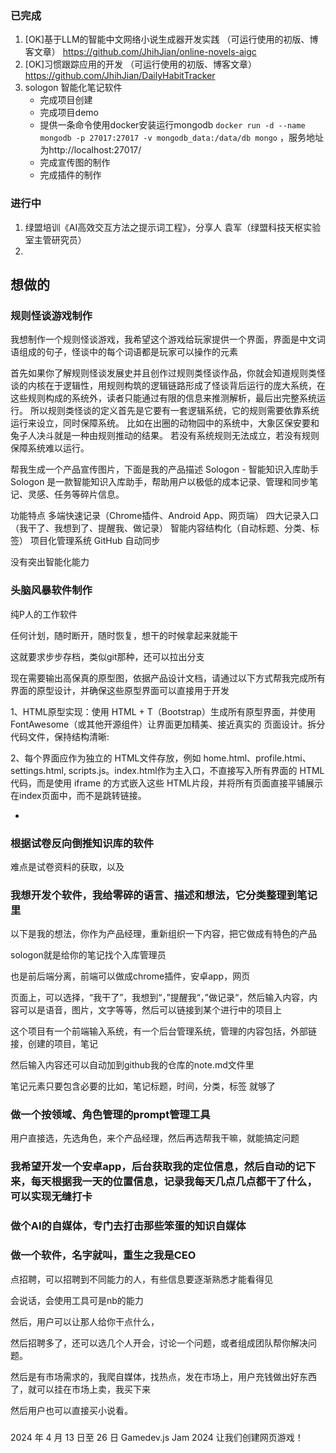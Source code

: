 
### 已完成
1. [OK]基于LLM的智能中文网络小说生成器开发实践 （可运行使用的初版、博客文章） https://github.com/JhihJian/online-novels-aigc
2. [OK]习惯跟踪应用的开发 （可运行使用的初版、博客文章） https://github.com/JhihJian/DailyHabitTracker
3. sologon 智能化笔记软件
    - 完成项目创建
    - 完成项目demo
    - 提供一条命令使用docker安装运行mongodb `docker run -d --name mongodb -p 27017:27017 -v mongodb_data:/data/db mongo` ，服务地址为http://localhost:27017/
    - 完成宣传图的制作
    - 完成插件的制作

### 进行中

1. 绿盟培训《AI高效交互方法之提示词工程》，分享人 袁军（绿盟科技天枢实验室主管研究员）
2. 

## 想做的

### 规则怪谈游戏制作



我想制作一个规则怪谈游戏，我希望这个游戏给玩家提供一个界面，界面是中文词语组成的句子，怪谈中的每个词语都是玩家可以操作的元素

首先如果你了解规则怪谈发展史并且创作过规则类怪谈作品，你就会知道规则类怪谈的内核在于逻辑性，用规则构筑的逻辑链路形成了怪谈背后运行的庞大系统，在这些规则构成的系统外，读者只能通过有限的信息来推测解析，最后出完整系统运行。 所以规则类怪谈的定义首先是它要有一套逻辑系统，它的规则需要依靠系统运行来设立，同时保障系统。 比如在出圈的动物园中的系统中，大象区保安要和兔子人决斗就是一种由规则推动的结果。 若没有系统规则无法成立，若没有规则保障系统难以运行。


帮我生成一个产品宣传图片，下面是我的产品描述
Sologon - 智能知识入库助手
Sologon 是一款智能知识入库助手，帮助用户以极低的成本记录、管理和同步笔记、灵感、任务等碎片信息。

功能特点
多端快速记录（Chrome插件、Android App、网页端）
四大记录入口（我干了、我想到了、提醒我、做记录）
智能内容结构化（自动标题、分类、标签）
项目化管理系统
GitHub 自动同步

没有突出智能化能力


### 头脑风暴软件制作



纯P人的工作软件

任何计划，随时断开，随时恢复，想干的时候拿起来就能干

这就要求步步存档，类似git那种，还可以拉出分支







现在需要输出高保真的原型图，依据产品设计文档，请通过以下方式帮我完成所有界面的原型设计，并确保这些原型界面可以直接用于开发

1、HTML原型实现：使用 HTML + T（Bootstrap）生成所有原型界面，并使用FontAwesome（或其他开源组件）让界面更加精美、接近真实的 页面设计。拆分代码文件，保持结构清晰:

2、每个界面应作为独立的 HTML文件存放，例如 home.html、profile.htmi、settings.html, scripts.js。index.html作为主入口，不直接写入所有界面的 HTML代码，而是使用 iframe 的方式嵌入这些 HTML片段，并将所有页面直接平铺展示在index页面中，而不是跳转链接。

-



### 根据试卷反向倒推知识库的软件

难点是试卷资料的获取，以及





### 我想开发个软件，我给零碎的语言、描述和想法，它分类整理到笔记里



以下是我的想法，你作为产品经理，重新组织一下内容，把它做成有特色的产品

sologon就是给你的笔记找个入库管理员

也是前后端分离，前端可以做成chrome插件，安卓app，网页

页面上，可以选择，“我干了”，我想到“，”提醒我“，”做记录“，然后输入内容，内容可以是语音，图片，文字等等，然后可以链接到某个进行中的项目上

这个项目有一个前端输入系统，有一个后台管理系统，管理的内容包括，外部链接，创建的项目，笔记

然后输入内容还可以自动加到github我的仓库的note.md文件里

笔记元素只要包含必要的比如，笔记标题，时间，分类，标签 就够了



### 做一个按领域、角色管理的prompt管理工具

用户直接选，先选角色，来个产品经理，然后再选帮我干嘛，就能搞定问题



### 我希望开发一个安卓app，后台获取我的定位信息，然后自动的记下来，每天根据我一天的位置信息，记录我每天几点几点都干了什么，可以实现无缝打卡



### 做个AI的自媒体，专门去打击那些笨蛋的知识自媒体







### 做一个软件，名字就叫，重生之我是CEO

点招聘，可以招聘到不同能力的人，有些信息要逐渐熟悉才能看得见

会说话，会使用工具可是nb的能力

然后，用户可以让那人给你干点什么，

然后招聘多了，还可以选几个人开会，讨论一个问题，或者组成团队帮你解决问题。

然后是有市场需求的，我爬自媒体，找热点，发在市场上，用户充钱做出好东西了，就可以挂在市场上卖，我买下来

然后用户也可以直接买小说看。

### 

2024 年 4 月 13 日至 26 日
Gamedev.js Jam 2024
让我们创建网页游戏！

